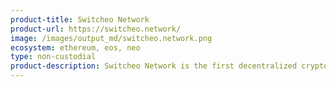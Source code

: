 ```yaml
---
product-title: Switcheo Network
product-url: https://switcheo.network/
image: /images/output_md/switcheo.network.png
ecosystem: ethereum, eos, neo
type: non-custodial
product-description: Switcheo Network is the first decentralized cryptocurrency exchange on the NEO blockchain allows cross-chain swapping and trading of EOS, Ethereum and NEO tokens.
---
```

